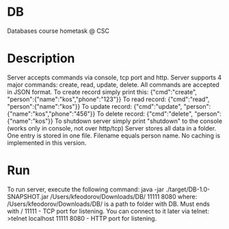 DB
==

Databases course hometask @ CSC

Description
===========
Server accepts commands via console, tcp port and http.
Server supports 4 major commands: create, read, update, delete.
All commands are accepted in JSON format. To create record simply print this:
{"cmd":"create", "person":{"name":"kos","phone":"123"}}
To read record: {"cmd":"read", "person":{"name":"kos"}}
To update record: {"cmd":"update", "person":{"name":"kos","phone":"456"}}
To delete record: {"cmd":"delete", "person":{"name":"kos"}}
To shutdown server simply print "shutdown" to the console (works only in console, not over http/tcp)
Server stores all data in a folder. One entry is stored in one file. Filename equals person name.
No caching is implemented in this version.

Run
===
To run server, execute the following command:
java -jar ./target/DB-1.0-SNAPSHOT.jar /Users/kfeodorov/Downloads/DB/ 11111 8080
where:
/Users/kfeodorov/Downloads/DB/ is a path to folder with DB. Must ends with /
11111 - TCP port for listening. You can connect to it later via telnet: >telnet localhost 11111
8080 - HTTP port for listening.